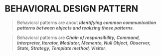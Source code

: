 # BEHAVIORAL DESIGN PATTERN

> Behavioral patterns are about _**identifying common communication patterns between objects and realizing these patterns**_.

> Behavioral patterns are _**Chain of responsibility, Command, Interpreter, Iterator, Mediator, Memento, Null Object, Observer, State, Strategy, Template method, Visitor**_.
<!--stackedit_data:
eyJoaXN0b3J5IjpbLTU3ODIyMzY2M119
-->